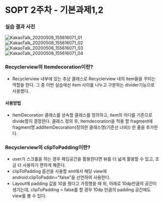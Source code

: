 # SOPT 2주차 - 기본과제1,2

### 실습 결과 사진
![KakaoTalk_20200508_155616071_01](https://user-images.githubusercontent.com/63635840/81379768-a4635b80-9144-11ea-8f60-a38abcb7b2d8.jpg)
![KakaoTalk_20200508_155616071_02](https://user-images.githubusercontent.com/63635840/81379771-a5948880-9144-11ea-8273-554b44875be3.jpg)
![KakaoTalk_20200508_155616071_03](https://user-images.githubusercontent.com/63635840/81379772-a62d1f00-9144-11ea-9d34-460804dbaf8c.jpg)
![KakaoTalk_20200508_155616071_04](https://user-images.githubusercontent.com/63635840/81379773-a62d1f00-9144-11ea-97d6-ce35a19850d1.jpg)

### Recyclerview의 Itemdecoration이란?
 - Recyclerview 내부에 있는 추상 클래스로 Recyclerview 내의 item들을 꾸미는 역할을 한다. 그 중 이번 실습에선 item 사이를 나누고 구분하는 divider기능으로 사용했다.

#### 사용방법
 - ItemDecoration 클래스를 상속할 클래스를 정의하고, item의 어디를 기준으로 divide할지 결정한다. 클래스 정의 후, Itemdecoration을 적용 할 fragment에 fragment명.addItemDecoration(정의한 클래스명(기준선 너비)) 한 줄을 추가한다.

### Recyclerview의 clipToPadding이란?
 - user가 스크롤을 하는 경우 패딩공간을 활용한다면 뷰를 더 넓게 활용할 수 있고, 조금 더 사용하기 편하게 해준다.
 - clipToPadding 옵션을 사용할 xml에서 해당 view에 android:clipToPaddin="false"을 선언하여 사용한다. 
 -  Layout에 padding 값을 10을 줬다고 가정했을 때 위, 아래로 10dp만큼의 공간이 생기는데, clipToPadding = false를 할 경우 10dp 만큼의 padding 공간에도 view를 볼 수 있다.
